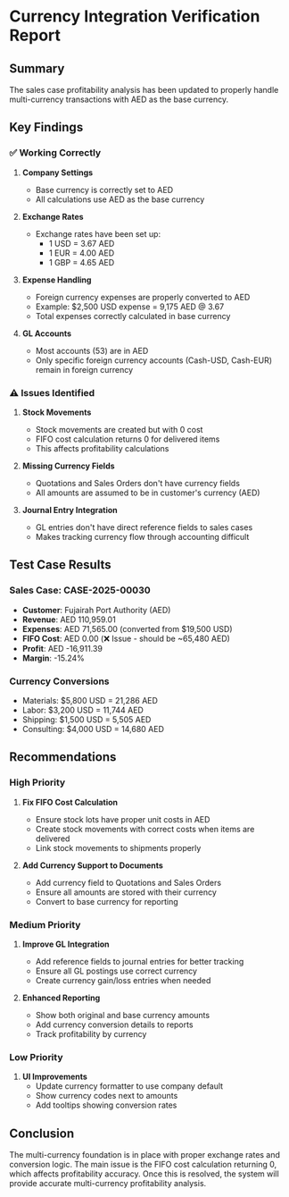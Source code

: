 # Currency Integration Verification Report

## Summary
The sales case profitability analysis has been updated to properly handle multi-currency transactions with AED as the base currency.

## Key Findings

### ✅ Working Correctly

1. **Company Settings**
   - Base currency is correctly set to AED
   - All calculations use AED as the base currency

2. **Exchange Rates**
   - Exchange rates have been set up:
     - 1 USD = 3.67 AED
     - 1 EUR = 4.00 AED
     - 1 GBP = 4.65 AED

3. **Expense Handling**
   - Foreign currency expenses are properly converted to AED
   - Example: $2,500 USD expense = 9,175 AED @ 3.67
   - Total expenses correctly calculated in base currency

4. **GL Accounts**
   - Most accounts (53) are in AED
   - Only specific foreign currency accounts (Cash-USD, Cash-EUR) remain in foreign currency

### ⚠️ Issues Identified

1. **Stock Movements**
   - Stock movements are created but with 0 cost
   - FIFO cost calculation returns 0 for delivered items
   - This affects profitability calculations

2. **Missing Currency Fields**
   - Quotations and Sales Orders don't have currency fields
   - All amounts are assumed to be in customer's currency (AED)

3. **Journal Entry Integration**
   - GL entries don't have direct reference fields to sales cases
   - Makes tracking currency flow through accounting difficult

## Test Case Results

### Sales Case: CASE-2025-00030
- **Customer**: Fujairah Port Authority (AED)
- **Revenue**: AED 110,959.01
- **Expenses**: AED 71,565.00 (converted from $19,500 USD)
- **FIFO Cost**: AED 0.00 (❌ Issue - should be ~65,480 AED)
- **Profit**: AED -16,911.39
- **Margin**: -15.24%

### Currency Conversions
- Materials: $5,800 USD = 21,286 AED
- Labor: $3,200 USD = 11,744 AED  
- Shipping: $1,500 USD = 5,505 AED
- Consulting: $4,000 USD = 14,680 AED

## Recommendations

### High Priority
1. **Fix FIFO Cost Calculation**
   - Ensure stock lots have proper unit costs in AED
   - Create stock movements with correct costs when items are delivered
   - Link stock movements to shipments properly

2. **Add Currency Support to Documents**
   - Add currency field to Quotations and Sales Orders
   - Ensure all amounts are stored with their currency
   - Convert to base currency for reporting

### Medium Priority
1. **Improve GL Integration**
   - Add reference fields to journal entries for better tracking
   - Ensure all GL postings use correct currency
   - Create currency gain/loss entries when needed

2. **Enhanced Reporting**
   - Show both original and base currency amounts
   - Add currency conversion details to reports
   - Track profitability by currency

### Low Priority
1. **UI Improvements**
   - Update currency formatter to use company default
   - Show currency codes next to amounts
   - Add tooltips showing conversion rates

## Conclusion

The multi-currency foundation is in place with proper exchange rates and conversion logic. The main issue is the FIFO cost calculation returning 0, which affects profitability accuracy. Once this is resolved, the system will provide accurate multi-currency profitability analysis.